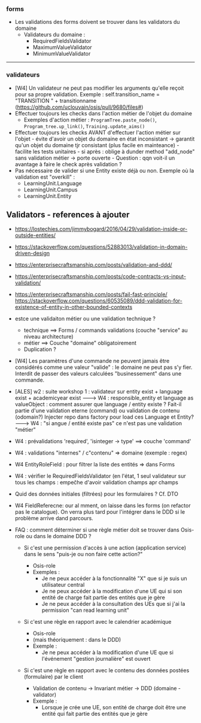 
### forms

- Les validations des forms doivent se trouver dans les validators du domaine
    - Validateurs du domaine :
        - RequiredFieldsValidator
        - MaximumValueValidator
        - MinimumValueValidator
        

-------------------------------

### validateurs

- [W4] Un validateur ne peut pas modifier les arguments qu'elle reçoit pour sa propre validation. Exemple : self.transition_name = "TRANSITION " + transitionname (https://github.com/uclouvain/osis/pull/9680/files#)
- Effectuer toujours les checks dans l'action métier de l'objet du domaine
    - Exemples d'action métier : `ProgramTree.paste_node()`, `Program_tree.up_link()`, `Training.update_aims()`
- Effectuer toujours les checks AVANT d'effectuer l'action métier sur l'objet
        - évite d'avoir un objet du domaine en état inconsistant -> garantit qu'un objet du domaine tjr consistant (plus facile en mainteance)
        - facilite les tests unitaires
        - si après : oblige à dunder method "add_node" sans validation métier -> porte ouverte
        - Question : qqn voit-il un avantage à faire le check après validation ?
- Pas nécessaire de valider si une Entity existe déjà ou non. Exemple où la validation est "overkill" :
    - LearningUnit.Language
    - LearningUnit.Campus
    - LearningUnit.Entity

        
## Validators - references à ajouter

- https://lostechies.com/jimmybogard/2016/04/29/validation-inside-or-outside-entities/
- https://stackoverflow.com/questions/52883013/validation-in-domain-driven-design
- https://enterprisecraftsmanship.com/posts/validation-and-ddd/
- https://enterprisecraftsmanship.com/posts/code-contracts-vs-input-validation/
- https://enterprisecraftsmanship.com/posts/fail-fast-principle/
https://stackoverflow.com/questions/60535089/ddd-validation-for-existence-of-entity-in-other-bounded-contexts



- estce une validaiton métier ou une validation technique ? 
    - technique ==> Forms / commands validations (couche "service" au niveau architecture)
    - métier ==> Couche "domaine" obligatoirement
    - Duplication ?
 
 - [W4] Les paramètres d'une commande ne peuvent jamais être considérés comme une valeur "valide" : 
 le domaine ne peut pas s'y fier. Interdit de passer des valeurs calculées "businessement" dans une commande.
 

- [ALES] w2 : suite workshop 1 : validateur sur entity exist + language exist + academicyear exist
           ---> W4 : responsible_entity et language as valueObject : comment assurer que language / entity existe ?
           Fait-il partie d'une validation eterne (command) ou validation de contenu (odomain?) Injecter repo dans factory pour load ces Language et Entity? 
           ---> W4 : "si angue / entité existe pas" ce n'est pas une validation "métier"
- W4 : prévalidations 'required', 'isinteger -> type' ==> couche 'command'
- W4 : validations "internes" / c"contenu" => domaine (exemple : regex)
- W4 EntityRoleField : pour filtrer la liste des entités => dans Forms
- W4 : vérifier le RequiredFieldsValidator (en l'état, 1 seul validateur sur tous les champs : empeĉhe d'avoir validation champs apr champs

- Quid des données initiales (filtrées) pour les formulaires ? Cf. DTO

- W4 FieldReferecne: our al mment, on laisse dans les forms (on refactor pas le catalogue). On verra plus tard pour l'intégrer dans le DDD si le problème arrive dand parcours.
- FAQ : comment déterminer si une règle métier doit se trouver dans Osis-role ou dans le domaine DDD ?
    - Si c'est une permission d'accès à une action (application service) dans le sens "puis-je ou non faire cette action?"
        - Osis-role
        - Exemples :
            - Je ne peux accéder à la fonctionnalité "X" que si je suis un utilisateur central
            - Je ne peux accéder à la modification d'une UE qui si son entité de charge fait partie des entités que je gère
            - Je ne peux accéder à la consultation des UEs que si j'ai la permission "can read learning unit"
  
    - Si c'est une règle en rapport avec le calendrier académique
        - Osis-role
        - (mais théoriquement : dans le DDD)
        - Exemple : 
            - Je ne peux accéder à la modification d'une UE que si l'événement "gestion journalière" est ouvert
     - Si c'est une règle en rapport avec le contenu des données postées (formulaire) par le client
        - Validation de contenu -> Invariant métier -> DDD (domaine - validator)
        - Exemple : 
            - Lorsque je crée une UE, son entité de charge doit être une entité qui fait partie des entités que je gère
